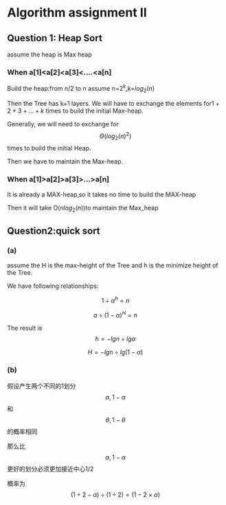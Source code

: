 # Algorithm assignment II

## Question 1: Heap Sort

assume the heap is Max heap

### When a[1]<a[2]<a[3]<....<a[n]

Build the heap:from n/2 to n assume n=$2^k$,k=$log_2(n)$

Then the Tree has k+1 layers. We will have to exchange the elements for$1+2+3+...+k$ times to build the initial Max-heap.

Generally, we will need to exchange for$$\Theta({log_2(n)}^2)$$ times to build the initial Heap.

Then we have to maintain the Max-heap.



### When a[1]>a[2]>a[3]>...>a[n]

It is already a MAX-heap,so it takes no time to build the MAX-heap

Then it will take O(n$log_2(n)$)to maintain the Max_heap



## Question2:quick sort

### (a)

assume the H is the max-height of the Tree and h is the minimize height of the Tree.

We have following relationships:

$${1\div \alpha}^h=n$$

$$a\div (1-\alpha)^H=n$$

The result is $$h=-lgn\div lg\alpha$$

$$   H=-lgn\div lg(1-\alpha)$$

### (b)

假设产生两个不同的1划分$$\alpha,1-\alpha$$和$$\theta,1-\theta$$的概率相同

那么比$$\alpha,1-\alpha$$更好的划分必须更加接近中心1/2

概率为$$(1\div 2-\alpha)\div(1\div 2)=(1-2\times\alpha)$$

